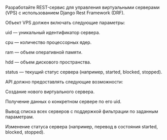 Разработайте REST-сервис для управления виртуальными серверами (VPS) с использованием Django Rest Framework (DRF).

Объект VPS должен включать следующие параметры:

uid — уникальный идентификатор сервера.

cpu — количество процессорных ядер.

ram — объем оперативной памяти.

hdd — объем дискового пространства.

status — текущий статус сервера (например, started, blocked, stopped).

API должно предоставлять следующие возможности:

Создание нового виртуального сервера.

Получение данных о конкретном сервере по его uid.

Вывод списка всех серверов с поддержкой фильтрации по заданным параметрам.

Изменение статуса сервера (например, перевод в состояния started, blocked, stopped).